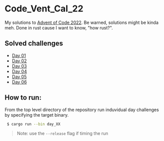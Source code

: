 # Code_Vent_Cal_22
My solutions to [Advent of Code 2022](https://adventofcode.com/2022). Be warned, solutions might be kinda meh. Done in rust cause I want to know, "how rust?". 

## Solved challenges

- [Day 01](https://github.com/Kersplash99/Code_Vent_Cal_22/blob/main/src/bin/day_01.rs)
- [Day 02](https://github.com/Kersplash99/Code_Vent_Cal_22/blob/main/src/bin/day_02.rs)
- [Day 03](https://github.com/Kersplash99/Code_Vent_Cal_22/blob/main/src/bin/day_03.rs)
- [Day 04](https://github.com/Kersplash99/Code_Vent_Cal_22/blob/main/src/bin/day_04.rs)
- [Day 05](https://github.com/Kersplash99/Code_Vent_Cal_22/blob/main/src/bin/day_05.rs)
- [Day 06](https://github.com/Kersplash99/Code_Vent_Cal_22/blob/main/src/bin/day_06.rs)

## How to run:

From the top level directory of the repository run induvidual day challenges by specifying the target binary.

```bash
 $ cargo run --bin day_XX
```

> Note: use the ```--release``` flag if timing the run
